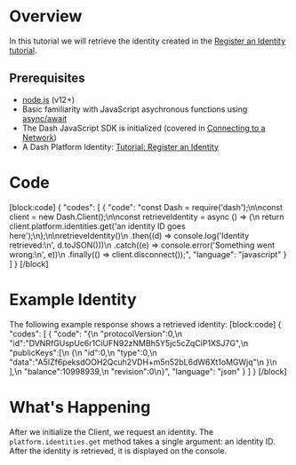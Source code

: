 # Overview

In this tutorial we will retrieve the identity created in the [Register an Identity tutorial](tutorial-register-an-identity).

## Prerequisites
- [node.js](https://nodejs.org/en/) (v12+)
- Basic familiarity with JavaScript asychronous functions using [async/await](https://developer.mozilla.org/en-US/docs/Learn/JavaScript/Asynchronous/Async_await)
- The Dash JavaScript SDK is initialized (covered in [Connecting to a Network](tutorial-connecting-to-testnet))
- A Dash Platform Identity: [Tutorial: Register an Identity](tutorial-register-an-identity) 

# Code
[block:code]
{
  "codes": [
    {
      "code": "const Dash = require('dash');\n\nconst client = new Dash.Client();\n\nconst retrieveIdentity = async () => {\n  return client.platform.identities.get('an identity ID goes here');\n};\n\nretrieveIdentity()\n  .then((d) => console.log('Identity retrieved:\\n', d.toJSON()))\n  .catch((e) => console.error('Something went wrong:\\n', e))\n  .finally(() => client.disconnect());",
      "language": "javascript"
    }
  ]
}
[/block]
# Example Identity

The following example response shows a retrieved identity:
[block:code]
{
  "codes": [
    {
      "code": "{\n   \"protocolVersion\":0,\n   \"id\":\"DVNRfGUspUc6r1CiUFN92zNMBh5Y5jc5cZqCiP1XSJ7G\",\n   \"publicKeys\":[\n      {\n         \"id\":0,\n         \"type\":0,\n         \"data\":\"A5IZf6peksdOOH2Qcuh2VDH+m5n52bL6dW6Xt1oMGWjq\"\n      }\n   ],\n   \"balance\":10998939,\n   \"revision\":0\n}",
      "language": "json"
    }
  ]
}
[/block]
# What's Happening

After we initialize the Client, we request an identity. The `platform.identities.get` method takes a single argument: an identity ID. After the identity is retrieved, it is displayed on the console.
